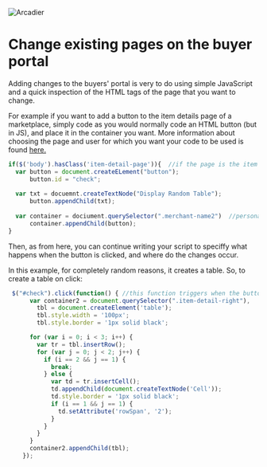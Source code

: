 ![Arcadier](https://theme.zdassets.com/theme_assets/2008942/9566e69f67b1ee67fdfbcd79b1e580bdbbc98874.svg "Arcadier")

Change existing pages on the buyer portal
===
Adding changes to the buyers' portal is very to do using simple JavaScript and a quick inspection of the HTML tags of the page that you want to change.

For example if you want to add a button to the item details page of a marketplace, simply code as you would normally code an HTML button (but in JS), and place it in the container you want. More information about choosing the page and user for which you want your code to be used is found [here.](https://github.com/Arcadier/Tutorials/blob/master/Selecting%20on%20which%20page%20and%20for%20which%20user%20my%20code%20executes.md)

```javascript
if($('body').hasClass('item-detail-page')){  //if the page is the item detail page
  var button = document.createELement("button");
      button.id = "check";
      
  var txt = docuemnt.createTextNode("Display Random Table");
      button.appendChild(txt);
      
  var container = dociument.querySelector(".merchant-name2")  //personal choice of position
      container.appendChild(button);
}
```
Then, as from here, you can continue writing your script to speciffy what happens when the button is clicked, and where do the changes occur.

In this example, for completely random reasons, it creates a table. So, to create a table on click:

```javascript
 $("#check").click(function() { //this function triggers when the button with id="check" is clicked
      var container2 = document.querySelector(".item-detail-right"),
        tbl = document.createElement('table');
        tbl.style.width = '100px';
        tbl.style.border = '1px solid black';

      for (var i = 0; i < 3; i++) {
        var tr = tbl.insertRow();
        for (var j = 0; j < 2; j++) {
          if (i == 2 && j == 1) {
            break;
          } else {
            var td = tr.insertCell();
            td.appendChild(document.createTextNode('Cell'));
            td.style.border = '1px solid black';
            if (i == 1 && j == 1) {
              td.setAttribute('rowSpan', '2');
            }
          }
        }
      }
      container2.appendChild(tbl);
    });
```
